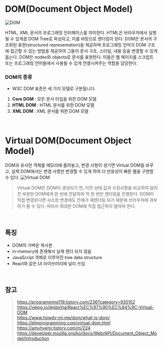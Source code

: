 # DOM(Document Object Model)
![DOM](http://www.tcpschool.com/lectures/img_js_htmldom.png)

HTML, XML 문서의 프로그래밍 인터페이스를 의미한다. HTML은 브라우저에서 실행될 수 있게끔 DOM Tree로 파싱되고, 이를 바탕으로 렌더링이 된다. DOM은 문서의 구조화된 표현(structured representation)을 제공하며 프로그래밍 언어가 DOM 구조에 접근할 수 있는 방법을 제공하여 그들이 문서 구조, 스타일, 내용 등을 변경할 수 있게 돕는다. DOM은 nodes와 objects로 문서를 표현한다. 이들은 웹 페이지를 스크립트 또는 프로그래밍 언어들에서 사용될 수 있게 연결시켜주는 역할을 담당한다.

### DOM의 종류
- W3C DOM 표준은 세 가지 모델로 구분됩니다.

1. **Core DOM** : 모든 문서 타입을 위한 DOM 모델  
2. **HTML DOM** : HTML 문서를 위한 DOM 모델  
3. **XML DOM** : XML 문서를 위한 DOM 모델

<br/>

# Virtual DOM(Document Object Model)
DOM과 유사한 객체를 메모리에 올려놓고, 변경 사항이 생기면 Virtual DOM을 바꾸고, 실제 DOM에서는 변경 사항만 변경할 수 있게 하여 더 반응성이 빠른 웹을 구현할 수 있다.
![Virtual DOM](https://elmprogramming.com/images/chapter-5/5.3-virtual-dom/elm-runtime-virtual-dom.svg)
> Virtual DOM은 DOM이 생성되기 전, 이전 상태 값과 수정사항을 비교하여 달라진 부분만 DOM에게 한 번에 전달하여 딱 한 번만 렌더링을 진행한다.
> DOM이 직접 변경된다면 사소한 변경에도 전체가 재렌더링 되기 때문에 브라우저에 과부하가 올 수 있다. 따라서 최대한 DOM에 직접 접근하지 말아야 한다.

<br/>

## 특징
- DOM의 가벼운 복사본
- in-memory에 존재해서 실제 렌더 되지 않음
- JavaScript 객체로 이루어진 tree data structure
- React와 같은 UI 라이브러리에 널리 쓰임

<br/>

## 참고
> https://programming119.tistory.com/236?category=930152   
> https://velog.io/@sbinha/React%EC%97%90%EC%84%9C-Virtual-DOM  
> https://www.howdy-mj.me/dom/what-is-dom/  
> https://elmprogramming.com/virtual-dom.html  
> https://amyhyemi.tistory.com/m/224  
> https://developer.mozilla.org/ko/docs/Web/API/Document_Object_Model/Introduction
